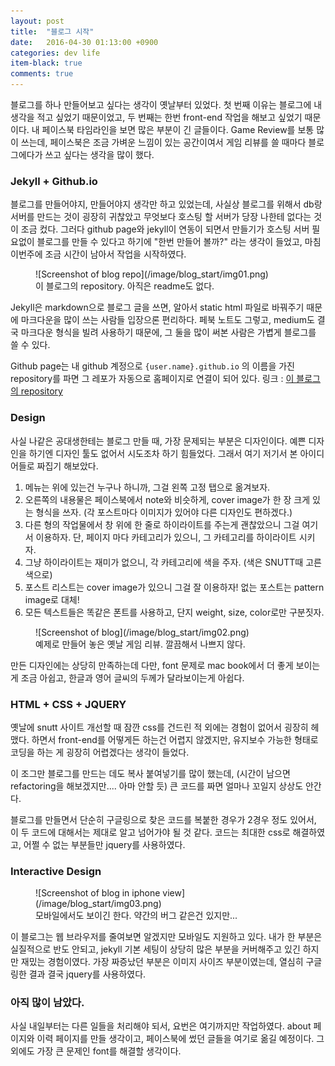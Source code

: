 ```yaml
---
layout: post
title:  "블로그 시작"
date:   2016-04-30 01:13:00 +0900
categories: dev life
item-black: true
comments: true
---
```


블로그를 하나 만들어보고 싶다는 생각이 옛날부터 있었다. 첫 번째 이유는 블로그에 내 생각을 적고 싶었기 때문이었고, 두 번째는 한번 front-end 작업을 해보고 싶었기 때문이다.
내 페이스북 타임라인을 보면 많은 부분이 긴 글들이다. Game Review를 보통 많이 쓰는데, 페이스북은 조금 가벼운 느낌이 있는 공간이여서 게임 리뷰를 쓸 때마다 블로그에다가 쓰고 싶다는 생각을 많이 했다.

### Jekyll + Github.io

블로그를 만들어야지, 만들어야지 생각만 하고 있었는데, 사실상 블로그를 위해서 db랑 서버를 만드는 것이 굉장히 귀찮았고 무엇보다 호스팅 할 서버가 당장 나한테 없다는 것이 조금 컸다.
그러다 github page와 jekyll이 연동이 되면서 만들기가 호스팅 서버 필요없이 블로그를 만들 수 있다고 하기에 "한번 만들어 볼까?" 라는 생각이 들었고,
마침 이번주에 조금 시간이 남아서 작업을 시작하였다.

<figure markdown="1">
![Screenshot of blog repo](/image/blog_start/img01.png)
<figcaption>
이 블로그의 repository. 아직은 readme도 없다.
</figcaption>
</figure>

Jekyll은 markdown으로 블로그 글을 쓰면, 알아서 static html 파일로 바꿔주기 때문에 마크다운을 많이 쓰는 사람들 입장으론 편리하다. 페북 노트도 그렇고, medium도 결국 마크다운 형식을 빌려 사용하기 때문에,
그 둘을 많이 써본 사람은 가볍게 블로그를 쓸 수 있다.

Github page는 내 github 계정으로 `{user.name}.github.io` 의 이름을 가진 repository를 파면 그 레포가 자동으로 홈페이지로 연결이 되어 있다.
링크 : [이 블로그의 repository]("https://github.com/Rajin9601/rajin9601.github.io")

### Design

사실 나같은 공대생한테는 블로그 만들 때, 가장 문제되는 부분은 디자인이다. 예쁜 디자인을 하기엔 디자인 툴도 없어서 시도조차 하기 힘들었다.
그래서 여기 저기서 본 아이디어들로 짜집기 해보았다.

1. 메뉴는 위에 있는건 누구나 하니까, 그걸 왼쪽 고정 탭으로 옮겨보자.
2. 오른쪽의 내용물은 페이스북에서 note와 비슷하게, cover image가 한 장 크게 있는 형식을 쓰자. (각 포스트마다 이미지가 있어야 다른 디자인도 편하겠다.)
3. 다른 형의 작업물에서 창 위에 한 줄로 하이라이트를 주는게 괜찮았으니 그걸 여기서 이용하자. 단, 페이지 마다 카테고리가 있으니, 그 카테고리를 하이라이트 시키자.
4. 그냥 하이라이트는 재미가 없으니, 각 카테고리에 색을 주자. (색은 SNUTT때 고른 색으로)
5. 포스트 리스트는 cover image가 있으니 그걸 잘 이용하자! 없는 포스트는 pattern image로 대체!
6. 모든 텍스트들은 똑같은 폰트를 사용하고, 단지 weight, size, color로만 구분짓자.

<figure markdown="1">
![Screenshot of blog](/image/blog_start/img02.png)
<figcaption>
예제로 만들어 놓은 옛날 게임 리뷰. 깔끔해서 나쁘지 않다.
</figcaption>
</figure>

만든 디자인에는 상당히 만족하는데 다만, font 문제로 mac book에서 더 좋게 보이는게 조금 아쉽고, 한글과 영어 글씨의 두께가 달라보이는게 아쉽다.

### HTML + CSS + JQUERY

옛날에 snutt 사이트 개선할 때 잠깐 css를 건드린 적 외에는 경험이 없어서 굉장히 헤맸다.
하면서 front-end를 어떻게든 하는건 어렵지 않겠지만, 유지보수 가능한 형태로 코딩을 하는 게 굉장히 어렵겠다는 생각이 들었다.

이 조그만 블로그를 만드는 데도 복사 붙여넣기를 많이 했는데, (시간이 남으면 refactoring을 해보겠지만.... 아마 안할 듯)
큰 코드를 짜면 얼마나 꼬일지 상상도 안간다.

블로그를 만들면서 단순히 구글링으로 찾은 코드를 복붙한 경우가 2경우 정도 있어서, 이 두 코드에 대해서는 제대로 알고 넘어가야 될 것 같다.
코드는 최대한 css로 해결하였고, 어쩔 수 없는 부분들만 jquery를 사용하였다.

### Interactive Design

<figure markdown="1">
![Screenshot of blog in iphone view](/image/blog_start/img03.png)
<figcaption>
모바일에서도 보이긴 한다. 약간의 버그 같은건 있지만...
</figcaption>
</figure>

이 블로그는 웹 브라우저를 줄여보면 알겠지만 모바일도 지원하고 있다. 내가 한 부분은 실질적으로 반도 안되고, jekyll 기본 세팅이 상당히 많은 부분을 커버해주고 있긴 하지만
재밌는 경험이였다. 가장 짜증났던 부분은 이미지 사이즈 부분이였는데, 열심히 구글링한 결과 결국 jquery를 사용하였다.

### 아직 많이 남았다.

사실 내일부터는 다른 일들을 처리해야 되서, 요번은 여기까지만 작업하였다. about 페이지와 이력 페이지를 만들 생각이고, 페이스북에 썼던 글들을 여기로 옮길 예정이다.
그 외에도 가장 큰 문제인 font를 해결할 생각이다.



